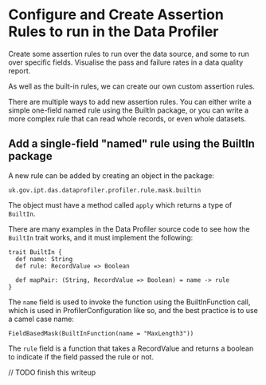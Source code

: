 # Configure and Create Assertion Rules to run in the Data Profiler

Create some assertion rules to run over the data source, and some to run over
specific fields. Visualise the pass and failure rates in a data quality report.

As well as the built-in rules, we can create our own custom assertion rules.

There are multiple ways to add new assertion rules. You can either write
a simple one-field named rule using the BuiltIn package, or you can
write a more complex rule that can read whole records, or even whole datasets. 

## Add a single-field "named" rule using the BuiltIn package

A new rule can be added by creating an object in the package:

`uk.gov.ipt.das.dataprofiler.profiler.rule.mask.builtin`

The object must have a method called `apply` which returns a type of `BuiltIn`.

There are many examples in the Data Profiler source code to see how the `BuiltIn` trait
works, and it must implement the following:

```
trait BuiltIn {
  def name: String
  def rule: RecordValue => Boolean

  def mapPair: (String, RecordValue => Boolean) = name -> rule
}
```

The `name` field is used to invoke the function using the BuiltInFunction call,
which is used in ProfilerConfiguration like so, and the best practice is
to use a camel case name:

```
FieldBasedMask(BuiltInFunction(name = "MaxLength3"))
```

The `rule` field is a function that takes a RecordValue and returns a boolean
to indicate if the field passed the rule or not.

// TODO finish this writeup